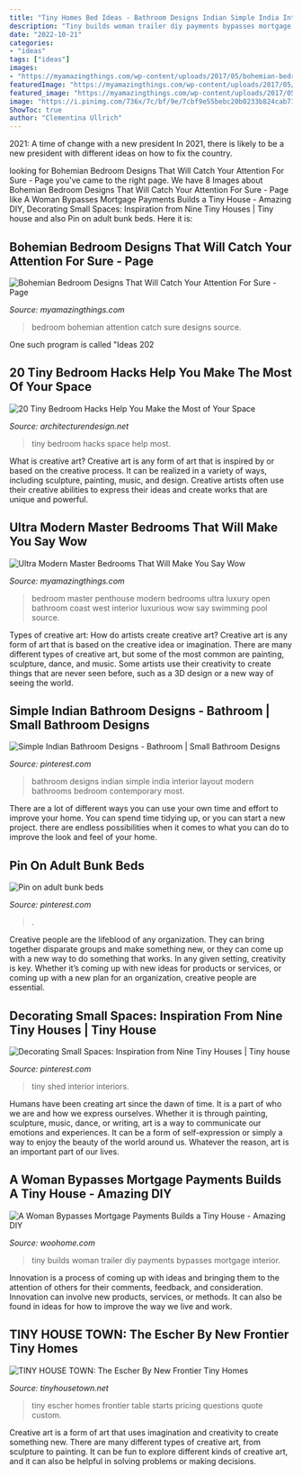 ```yaml
---
title: "Tiny Homes Bed Ideas - Bathroom Designs Indian Simple India Interior Layout Modern Bathrooms Bedroom Contemporary Most"
description: "Tiny builds woman trailer diy payments bypasses mortgage interior"
date: "2022-10-21"
categories:
- "ideas"
tags: ["ideas"]
images:
- "https://myamazingthings.com/wp-content/uploads/2017/05/bohemian-bedroom-9.jpg"
featuredImage: "https://myamazingthings.com/wp-content/uploads/2017/05/bohemian-bedroom-9.jpg"
featured_image: "https://myamazingthings.com/wp-content/uploads/2017/05/bohemian-bedroom-9.jpg"
image: "https://i.pinimg.com/736x/7c/bf/9e/7cbf9e55bebc20b0233b824cab71a58f.jpg"
ShowToc: true
author: "Clementina Ullrich"
---
```



2021: A time of change with a new president
In 2021, there is likely to be a new president with different ideas on how to fix the country.

	

		
looking for Bohemian Bedroom Designs That Will Catch Your Attention For Sure - Page you've came to the right page. We have 8 Images about Bohemian Bedroom Designs That Will Catch Your Attention For Sure - Page like A Woman Bypasses Mortgage Payments Builds a Tiny House - Amazing DIY, Decorating Small Spaces: Inspiration from Nine Tiny Houses | Tiny house and also Pin on adult bunk beds. Here it is:
		
    
## Bohemian Bedroom Designs That Will Catch Your Attention For Sure - Page

<img loading=lazy src="https://myamazingthings.com/wp-content/uploads/2017/05/bohemian-bedroom-9.jpg" onerror="this.onerror=null;this.src='https://tse4.mm.bing.net/th?id=OIP.Y7hVA1rKE8w1PwD62Ec8fQHaLH&amp;pid=15.1';" alt="Bohemian Bedroom Designs That Will Catch Your Attention For Sure - Page">

_Source: myamazingthings.com_

>bedroom bohemian attention catch sure designs source. 

	

One such program is called "Ideas 202
    
## 20 Tiny Bedroom Hacks Help You Make The Most Of Your Space

<img loading=lazy src="https://cdn.architecturendesign.net/wp-content/uploads/2014/09/brilliant-ideas-for-tiny-bedroom-7.jpg" onerror="this.onerror=null;this.src='https://tse1.mm.bing.net/th?id=OIP.AIzMKQJ2pqMDsWZgmhpaZgHaN0&amp;pid=15.1';" alt="20 Tiny Bedroom Hacks Help You Make the Most of Your Space">

_Source: architecturendesign.net_

>tiny bedroom hacks space help most. 

	

What is creative art?
Creative art is any form of art that is inspired by or based on the creative process. It can be realized in a variety of ways, including sculpture, painting, music, and design. Creative artists often use their creative abilities to express their ideas and create works that are unique and powerful.

    
## Ultra Modern Master Bedrooms That Will Make You Say Wow

<img loading=lazy src="http://myamazingthings.com/wp-content/uploads/2017/01/Luxurious-3-BHK-Villa-with-Swimming-pool-near-Airport-area_3-1024x564.jpg" onerror="this.onerror=null;this.src='https://tse1.mm.bing.net/th?id=OIP.-XbkHQdqftSB0zGo1SaTAwHaEF&amp;pid=15.1';" alt="Ultra Modern Master Bedrooms That Will Make You Say Wow">

_Source: myamazingthings.com_

>bedroom master penthouse modern bedrooms ultra luxury open bathroom coast west interior luxurious wow say swimming pool source. 

	

Types of creative art: How do artists create creative art?
Creative art is any form of art that is based on the creative idea or imagination. There are many different types of creative art, but some of the most common are painting, sculpture, dance, and music. Some artists use their creativity to create things that are never seen before, such as a 3D design or a new way of seeing the world.

    
## Simple Indian Bathroom Designs - Bathroom | Small Bathroom Designs

<img loading=lazy src="https://i.pinimg.com/736x/7c/bf/9e/7cbf9e55bebc20b0233b824cab71a58f.jpg" onerror="this.onerror=null;this.src='https://tse3.mm.bing.net/th?id=OIP.q7UiEszmuwqtRmOjgibMdAAAAA&amp;pid=15.1';" alt="Simple Indian Bathroom Designs - Bathroom | Small Bathroom Designs">

_Source: pinterest.com_

>bathroom designs indian simple india interior layout modern bathrooms bedroom contemporary most. 

	

There are a lot of different ways you can use your own time and effort to improve your home. You can spend time tidying up, or you can start a new project. there are endless possibilities when it comes to what you can do to improve the look and feel of your home.

    
## Pin On Adult Bunk Beds

<img loading=lazy src="https://i.pinimg.com/736x/37/79/4a/37794a527650729483ffaa857d5119b0.jpg" onerror="this.onerror=null;this.src='https://tse4.mm.bing.net/th?id=OIP.93SRtNu35PBcZTDFpbpJywHaLG&amp;pid=15.1';" alt="Pin on adult bunk beds">

_Source: pinterest.com_

>. 

	

Creative people are the lifeblood of any organization. They can bring together disparate groups and make something new, or they can come up with a new way to do something that works. In any given setting, creativity is key. Whether it’s coming up with new ideas for products or services, or coming up with a new plan for an organization, creative people are essential.

    
## Decorating Small Spaces: Inspiration From Nine Tiny Houses | Tiny House

<img loading=lazy src="https://i.pinimg.com/736x/8b/f1/12/8bf1129938c700cb657361d9b9364a21--tiny-house-interiors-shed-house-interior.jpg" onerror="this.onerror=null;this.src='https://tse4.mm.bing.net/th?id=OIP.e4N4-wzidnndJwfsaRuW7AAAAA&amp;pid=15.1';" alt="Decorating Small Spaces: Inspiration from Nine Tiny Houses | Tiny house">

_Source: pinterest.com_

>tiny shed interior interiors. 

	

Humans have been creating art since the dawn of time. It is a part of who we are and how we express ourselves. Whether it is through painting, sculpture, music, dance, or writing, art is a way to communicate our emotions and experiences. It can be a form of self-expression or simply a way to enjoy the beauty of the world around us. Whatever the reason, art is an important part of our lives.

    
## A Woman Bypasses Mortgage Payments Builds A Tiny House - Amazing DIY

<img loading=lazy src="http://www.woohome.com/wp-content/uploads/2014/04/Tiny-House-On-A-Flatbed-Trailer-12.jpg" onerror="this.onerror=null;this.src='https://tse2.mm.bing.net/th?id=OIP.yd7UIoGsckZHanYUjwSVIAHaLJ&amp;pid=15.1';" alt="A Woman Bypasses Mortgage Payments Builds a Tiny House - Amazing DIY">

_Source: woohome.com_

>tiny builds woman trailer diy payments bypasses mortgage interior. 

	

Innovation is a process of coming up with ideas and bringing them to the attention of others for their comments, feedback, and consideration. Innovation can involve new products, services, or methods. It can also be found in ideas for how to improve the way we live and work.

    
## TINY HOUSE TOWN: The Escher By New Frontier Tiny Homes

<img loading=lazy src="https://4.bp.blogspot.com/-E8C66wed7-Q/WarGmX8Y87I/AAAAAAAAbGY/LqmlNNIH9y4ZOj3l6Vm9InkgudBmLg7lwCLcBGAs/s1600/escher-new-frontier-tiny-homes-21.jpg" onerror="this.onerror=null;this.src='https://tse1.mm.bing.net/th?id=OIP.fbNYFevnjpMmPW3qV34OyAHaKN&amp;pid=15.1';" alt="TINY HOUSE TOWN: The Escher By New Frontier Tiny Homes">

_Source: tinyhousetown.net_

>tiny escher homes frontier table starts pricing questions quote custom. 

	

Creative art is a form of art that uses imagination and creativity to create something new. There are many different types of creative art, from sculpture to painting. It can be fun to explore different kinds of creative art, and it can also be helpful in solving problems or making decisions.

